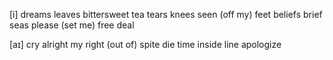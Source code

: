 [i]
dreams
leaves
bittersweet
tea
tears
knees
seen
(off my) feet
beliefs
brief
seas
please
(set me) free
deal

[aɪ]
cry
alright
my
right
(out of) spite
die
time
inside
line
apologize


